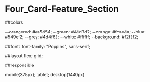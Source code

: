 # Four_Card-Feature_Section

##colors

 --orangered: #ea5454;
  --green: #44d3d2;
  --orange: #fcae4a;
  --blue: #549ef2;
  --grey: #4d4f62;
  --white: #ffffff;
  --background: #f2f2f2;

##fonts
  font-family: "Poppins", sans-serif;


##layout
flex;
grid;


##responsible

mobile(375px);
tablet;
desktop(1440px)